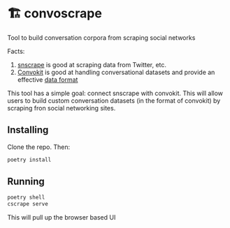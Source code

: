 # 🏗️ convoscrape
Tool to build conversation corpora from scraping social networks

Facts: 
1. [snscrape](https://github.com/JustAnotherArchivist/snscrape) is good at scraping data from Twitter, etc. 
2. [Convokit](https://convokit.cornell.edu/documentation/index.html) is good at handling conversational datasets and provide an effective [data format](https://convokit.cornell.edu/documentation/data_format.html)

This tool has a simple goal: connect snscrape with convokit. This will allow users to build custom conversation datasets (in the format of convokit) by scraping fron social networking sites. 

## Installing 

Clone the repo. Then: 

```sh
poetry install
```

## Running 

```sh
poetry shell
cscrape serve
```

This will pull up the browser based UI
